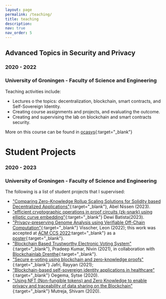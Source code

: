 ```yaml
---
layout: page
permalink: /teaching/
title: teaching
description: 
nav: true
nav_order: 5
---
```

## Advanced Topics in Security and Privacy
### 2020 - 2022
### University of Groningen - Faculty of Science and Engineering
Teaching activities include:
- Lectures o the topics: decentralization, blockchain, smart contracts, and Self-Sovereign Identity. 
- Creating course assignments and projects, and evaluating the outcome.
- Creating and supervising the lab on blockchain and smart contracts security.

More on this course can be found in [ocasys](https://www.rug.nl/ocasys/fwn/vak/show?code=WMCS001-05){:target="\_blank"}

# Student Projects
### 2020 - 2023
### University of Groningen - Faculty of Science and Engineering
The following is a list of student projects that I supervised: 
- ["Comparing Zero-Knowledge Rollup Scaling Solutions for Solidity based Decentralized Applications"](https://drive.google.com/file/d/1UWtQ51c52mIyEU0NL1CU1rzap9HW_HZK/view){:target="\_blank"}, Abel Nissen (2023).
- ["efficient cryptographic operations in proof circuits (zk-snark) using elliptic curve embedding"](https://drive.google.com/file/d/1-0QkYgSwdH1WkIhZ7OE02mpRDiW6BRdB/view){:target="\_blank"} Dewi Batista(2023).
- ["Privacy-preserving Genome Analysis using Verifiable Off-Chain Computation"](https://fse.studenttheses.ub.rug.nl/27567/){:target="\_blank"} Visscher, Leon (2022); this work was accepted at [ACM CCS 2022](https://www.sigsac.org/ccs/CCS2022/):target="\_blank"} as a [poster](https://dl.acm.org/doi/abs/10.1145/3548606.3563548){:target="\_blank"}. 
- ["Blockchain Based Trustworthy Electronic Voting System"](https://fse.studenttheses.ub.rug.nl/26066/){:target="\_blank"}, Pradeep Kumar, Nivin (2021), in collaboration with [Blockchainlab Drenthe](https://www.bcld.nl/en/home-2/){:target="\_blank"}. 
- ["Secure e-voting using blockchain and zero-knowledge proofs"](https://fse.studenttheses.ub.rug.nl/25649/){:target="\_blank"} Jafri, Rayyan (2021); 
- ["Blockchain-based self-sovereign identity applications in healthcare"](https://fse.studenttheses.ub.rug.nl/22905/){:target="\_blank"} Oegema, Sytse (2020).
- ["Using NFT (Non-fungible tokens) and Zero Knowledge to enable privacy and traceability of data sharing on the Blockchain"](https://fse.studenttheses.ub.rug.nl/22839/){:target="\_blank"} Mutreja, Shivam (2020).

